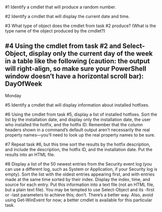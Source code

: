 #1 Identify a cmdlet that will produce a random number.

#2 Identify a cmdlet that will display the current date and time.

#3 What type of object does the cmdlet from task #2 produce? (What is the type name of the object produced by the cmdlet?)

#4 Using the cmdlet from task #2 and Select-Object, display only the current day of the week in a table like the following (caution: the output will right-align, so make sure your PowerShell window doesn’t have a horizontal scroll bar): 
DayOfWeek
---------
Monday

#5 Identify a cmdlet that will display information about installed hotfixes.

#6 Using the cmdlet from task #5, display a list of installed hotfixes. Sort the list by the installation date, and display only the installation date, the user who installed the hotfix, and the hotfix ID. Remember that the column headers shown in a command’s default output aren’t necessarily the real property names—you’ll need to look up the real property names to be sure.

#7 Repeat task #6, but this time sort the results by the hotfix description, and include the description, the hotfix ID, and the installation date. Put the results into an HTML file.

#8 Display a list of the 50 newest entries from the Security event log (you can use a different log, such as System or Application, if your Security log is empty). Sort the list with the oldest entries appearing first, and with entries made at the same time sorted by their index. Display the index, time, and source for each entry. Put this information into a text file (not an HTML file, but a plain text file). You may be tempted to use Select-Object and its -first or -last parameters to achieve this; don’t. There’s a better way. Also, avoid using Get-WinEvent for now; a better cmdlet is available for this particular task.
 